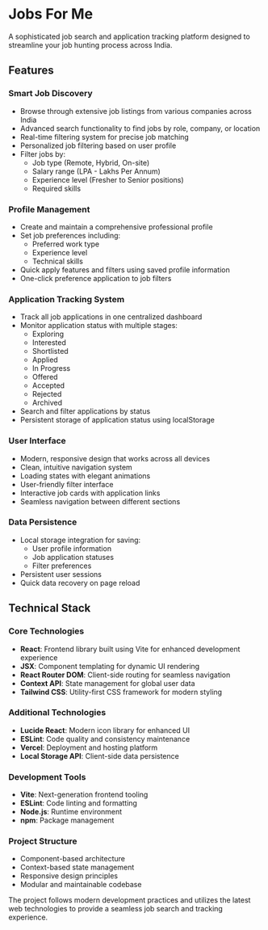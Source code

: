 # Jobs For Me

A sophisticated job search and application tracking platform designed to streamline your job hunting process across India.

## Features

### Smart Job Discovery
- Browse through extensive job listings from various companies across India
- Advanced search functionality to find jobs by role, company, or location
- Real-time filtering system for precise job matching
- Personalized job filtering based on user profile
- Filter jobs by:
  - Job type (Remote, Hybrid, On-site)
  - Salary range (LPA - Lakhs Per Annum)
  - Experience level (Fresher to Senior positions)
  - Required skills

### Profile Management
- Create and maintain a comprehensive professional profile
- Set job preferences including:
  - Preferred work type
  - Experience level
  - Technical skills
- Quick apply features and filters using saved profile information
- One-click preference application to job filters

### Application Tracking System
- Track all job applications in one centralized dashboard
- Monitor application status with multiple stages:
  - Exploring
  - Interested
  - Shortlisted
  - Applied
  - In Progress
  - Offered
  - Accepted
  - Rejected
  - Archived
- Search and filter applications by status
- Persistent storage of application status using localStorage

### User Interface
- Modern, responsive design that works across all devices
- Clean, intuitive navigation system
- Loading states with elegant animations
- User-friendly filter interface
- Interactive job cards with application links
- Seamless navigation between different sections

### Data Persistence
- Local storage integration for saving:
  - User profile information
  - Job application statuses
  - Filter preferences
- Persistent user sessions
- Quick data recovery on page reload

## Technical Stack

### Core Technologies
- **React**: Frontend library built using Vite for enhanced development experience
- **JSX**: Component templating for dynamic UI rendering
- **React Router DOM**: Client-side routing for seamless navigation
- **Context API**: State management for global user data
- **Tailwind CSS**: Utility-first CSS framework for modern styling

### Additional Technologies
- **Lucide React**: Modern icon library for enhanced UI
- **ESLint**: Code quality and consistency maintenance
- **Vercel**: Deployment and hosting platform
- **Local Storage API**: Client-side data persistence

### Development Tools
- **Vite**: Next-generation frontend tooling
- **ESLint**: Code linting and formatting
- **Node.js**: Runtime environment
- **npm**: Package management

### Project Structure
- Component-based architecture
- Context-based state management
- Responsive design principles
- Modular and maintainable codebase

The project follows modern development practices and utilizes the latest web technologies to provide a seamless job search and tracking experience.